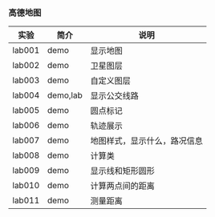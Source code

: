 ### 高德地图

|实验|简介|说明|
|---|---|---|
|lab001|demo|显示地图|
|lab002|demo|卫星图层|
|lab003|demo|自定义图层|
|lab004|demo,lab|显示公交线路|
|lab005|demo|圆点标记|
|lab006|demo|轨迹展示|
|lab007|demo|地图样式，显示什么，路况信息|
|lab008|demo|计算类|
|lab009|demo|显示线和矩形圆形|
|lab010|demo|计算两点间的距离|
|lab011|demo|测量距离|